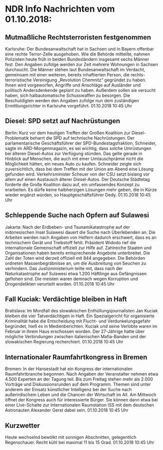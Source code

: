 # NDR Info Nachrichten vom 01.10.2018:


## Mutmaßliche Rechtsterroristen festgenommen
Karlsruhe: Der Bundesanwaltschaft hat in Sachsen und in Bayern offenbar eine rechte Terror-Zelle ausgehoben. Wie die Behörde mitteilte, nahmen Polizisten heute früh in beiden Bundesländern insgesamt sechs Männer fest. Den Angaben zufolge werden zur Zeit mehrere Wohnungen in Sachsen durchsucht. Die Männer stehen laut Bundesanwaltschaft im Verdacht, gemeinsam mit einer weiteren, bereits inhaftierten Person, die rechts-terroristische Vereinigung „Revolution Chemnitz“ gegründet zu haben. Ihnen wird vorgeworfen, Angriffe und Anschläge auf Ausländer und politisch Andersdenkende geplant zu haben. Außerdem sollen sie versucht haben, sich halbautomatische Schusswaffen zu besorgen. Die Beschuldigten werden den Angaben zufolge nun dem zuständigen Ermittlungsrichter in Karlsruhe vorgeführt. 01.10.2018 10:45 Uhr 

## Diesel: SPD setzt auf Nachrüstungen
Berlin:	Kurz vor dem heutigen Treffen der Großen Koalition zur Diesel-Problematik beharrt die SPD auf technische Nachrüstungen. Der parlamentarische Geschäftsführer der SPD-Bundestagsfraktion, Schneider, sagte im ARD-Morgenmagazin, es sei wichtig, dass solche Umrüstungen bei älteren Diesel-Autos zur Verfügung stünden. Das gelte gerade in Hinblick auf Menschen, die auch mit einer Umtauschprämie nicht die Möglichkeit hätten, ein neues Auto zu kaufen. Schneider zeigte sich zuversichtlich, dass bei dem Treffen mit der Union am Abend eine Lösung gefunden wird. Verkehrsminister Scheuer von der CSU setzt bislang vor allem auf einen Austausch älterer Diesel-Autos. Der Deutsche Städtetag forderte die Große Koalition dazu auf, ein umfassendes Konzept zu erarbeiten. Es dürfe keine halbherzigen Lösungen mehr geben, die in Kürze wieder ergänzt würden, so Hauptgeschäftsführer Dedy. 01.10.2018 10:45 Uhr 

## Schleppende Suche nach Opfern auf Sulawesi
Jakarta: Nach der Erdbeben- und Tsunamikatastrophe auf der indonesischen Insel Sulawesi dauert die Suche nach Überlebenden an. Die Arbeiten werden nach Angaben von Helfern dadurch erschwert, dass es an technischem Gerät und Treibstoff fehlt. Präsident Widodo rief die internationale Gemeinschaft offiziell zur Hilfe auf. Zahlreiche Staaten und Organisationen haben bereits entsprechende Angebote unterbreitet. Die Zahl der Toten wird derzeit offiziell mit 844 angegeben. Die Behörden ordneten Massenbegräbnisse an, um die Ausbreitung von Seuchen zu verhindern. Das Justizministerium teilte mit, dass nach der Naturkatastrophe auf Sulawesi etwa 1.200 Häftlinge aus Gefängnissen geflohen sind. Die meisten waren demnach wegen Korruption und Drogendelikten verurteilt worden. 01.10.2018 10:45 Uhr 

## Fall Kuciak: Verdächtige bleiben in Haft
Bratislava:	Im Mordfall des slowakischen Enthüllungsjournalisten Jan Kuciak bleiben die vier Tatverdächtigen in Haft. Ein Spezialgericht für organisierte Kriminalität habe die Entscheidung mit Flucht- und Verdunkelungsgefahr begründet, hieß es in Medienberichten. Kuciak und seine Verlobte waren im Februar in ihrem Haus erschossen worden. Der 27-Jährige hatte über mögliche Verbindungen zwischen italienischen Mafia-Banden und der slowakischen Regierung recherchiert. 01.10.2018 10:45 Uhr 

## Internationaler Raumfahrtkongress in Bremen
Bremen: In der Hansestadt hat ein Kongress der internationalen Raumfahrtbranche begonnen. Nach Angaben der Veranstalter nehmen etwa 4.500 Experten an der Tagung teil. Bis zum Freitag stehen mehr als 2.000 Vorträge und Diskussionsrunden auf dem Programm. Themen sind unter anderem der Einsatz künstlicher Intelligenz bei der Suche nach außerirdischem Leben und die Chancen der Wirtschaft im All. Am Mittwoch öffnet der Kongress auch für interessierte Bürger. Sie können dann etwa bei einer Live-Schalte zur Internationalen Raumstation ISS mit dem deutschen Astronauten Alexander Gerst dabei sein. 01.10.2018 10:45 Uhr 

## Kurzwetter
Heute wechselnd bewölkt mit sonnigen Abschnitten, gelegentlich Regenschauer. Recht kühl bei maximal 11 bis 15 Grad. 01.10.2018 10:45 Uhr 
